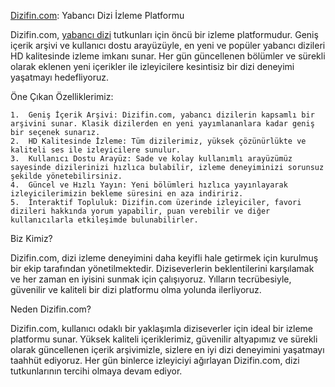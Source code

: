 [Dizifin.com](https:/dizifin.com "Dizifin.com"): Yabancı Dizi İzleme Platformu

Dizifin.com, [yabancı dizi](https:/dizifin.com "Dizifin.com") tutkunları için öncü bir izleme platformudur. Geniş içerik arşivi ve kullanıcı dostu arayüzüyle, en yeni ve popüler yabancı dizileri HD kalitesinde izleme imkanı sunar. Her gün güncellenen bölümler ve sürekli olarak eklenen yeni içerikler ile izleyicilere kesintisiz bir dizi deneyimi yaşatmayı hedefliyoruz.

Öne Çıkan Özelliklerimiz:

	1.	Geniş İçerik Arşivi: Dizifin.com, yabancı dizilerin kapsamlı bir arşivini sunar. Klasik dizilerden en yeni yayımlananlara kadar geniş bir seçenek sunarız.
	2.	HD Kalitesinde İzleme: Tüm dizilerimiz, yüksek çözünürlükte ve kaliteli ses ile izleyicilere sunulur.
	3.	Kullanıcı Dostu Arayüz: Sade ve kolay kullanımlı arayüzümüz sayesinde dizilerinizi hızlıca bulabilir, izleme deneyiminizi sorunsuz şekilde yönetebilirsiniz.
	4.	Güncel ve Hızlı Yayın: Yeni bölümleri hızlıca yayınlayarak izleyicilerimizin bekleme süresini en aza indiririz.
	5.	İnteraktif Topluluk: Dizifin.com üzerinde izleyiciler, favori dizileri hakkında yorum yapabilir, puan verebilir ve diğer kullanıcılarla etkileşimde bulunabilirler.

Biz Kimiz?

Dizifin.com, dizi izleme deneyimini daha keyifli hale getirmek için kurulmuş bir ekip tarafından yönetilmektedir. Diziseverlerin beklentilerini karşılamak ve her zaman en iyisini sunmak için çalışıyoruz. Yılların tecrübesiyle, güvenilir ve kaliteli bir dizi platformu olma yolunda ilerliyoruz.

Neden Dizifin.com?

Dizifin.com, kullanıcı odaklı bir yaklaşımla diziseverler için ideal bir izleme platformu sunar. Yüksek kaliteli içeriklerimiz, güvenilir altyapımız ve sürekli olarak güncellenen içerik arşivimizle, sizlere en iyi dizi deneyimini yaşatmayı taahhüt ediyoruz. Her gün binlerce izleyiciyi ağırlayan Dizifin.com, dizi tutkunlarının tercihi olmaya devam ediyor.
